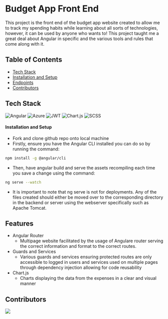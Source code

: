 # Budget App Front End
This project is the front end of the budget app website created to allow me to track my spending habits while learning about all sorts of technologies, however, it can be used by anyone who wants to! This project taught me a great deal about Angular in specific and the various tools and rules that come along with it.

## Table of Contents
- [Tech Stack](#tech-stack)
- [Installation and Setup](#installation-and-setup)
- [Endpoints](#deployment)
- [Contributors](#contributors)

## Tech Stack
![Angular](https://img.shields.io/badge/angular-%23DD0031.svg?style=for-the-badge&logo=angular&logoColor=white)
![Azure](https://img.shields.io/badge/azure-%230072C6.svg?style=for-the-badge&logo=microsoftazure&logoColor=white)
![JWT](https://img.shields.io/badge/JWT-black?style=for-the-badge&logo=JSON%20web%20tokens)
![Chart.js](https://img.shields.io/badge/chart.js-F5788D.svg?style=for-the-badge&logo=chart.js&logoColor=white)
![SCSS](https://img.shields.io/badge/S-SCSS-red)

#### Installation and Setup
* Fork and clone github repo onto local machine
* Firstly, ensure you have the Angular CLI installed you can do so by running the command:
```bash
npm install -g @angular/cli
```
* Then, have angular build and serve the assets recompiling each time you save a change using the command:
```bash
ng serve --watch
```
* It is important to note that ng serve is not for deployments. Any of the files created should either be moved over to the corresponding directory in the backend or server using the webserver specifically such as Apache Tomcat.

## Features
* Angular Router
  * Multipage website facilitated by the usage of Angulare router serving the correct information and format to the correct routes.
* Guards and Services
  * Various guards and services ensuring protected routes are only accessible to logged in users and services used on multiple pages through dependency injection allowing for code reusability 
* Chart.js
  * Charts displaying the data from the expenses in a clear and visual manner

## Contributors
<a href="https://github.com/Bornean-Orangutan/Ratings-and-Reviews-API/graphs/contributors">
  <img src="https://contrib.rocks/image?repo=Bornean-Orangutan/Ratings-and-Reviews-API" />
</a>
